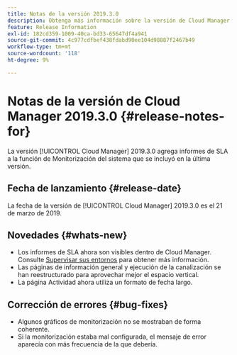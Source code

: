 ```yaml
---
title: Notas de la versión 2019.3.0
description: Obtenga más información sobre la versión de Cloud Manager 2019.3.0.
feature: Release Information
exl-id: 182cd359-1009-40ca-bd33-65647df4a941
source-git-commit: 4c977cdfbef438fdabd90ee104d98887f2467b49
workflow-type: tm+mt
source-wordcount: '118'
ht-degree: 9%

---
```


# Notas de la versión de Cloud Manager 2019.3.0 {#release-notes-for}

La versión [!UICONTROL Cloud Manager] 2019.3.0 agrega informes de SLA a la función de Monitorización del sistema que se incluyó en la última versión.

## Fecha de lanzamiento {#release-date}

La fecha de la versión de [!UICONTROL Cloud Manager] 2019.3.0 es el 21 de marzo de 2019.

## Novedades {#whats-new}

* Los informes de SLA ahora son visibles dentro de Cloud Manager. Consulte [Supervisar sus entornos](/help/using/monitoring-environments.md) para obtener más información.
* Las páginas de información general y ejecución de la canalización se han reestructurado para aprovechar mejor el espacio vertical.
* La página Actividad ahora utiliza un formato de fecha largo.

## Corrección de errores {#bug-fixes}

* Algunos gráficos de monitorización no se mostraban de forma coherente.
* Si la monitorización estaba mal configurada, el mensaje de error aparecía con más frecuencia de la que debería.
